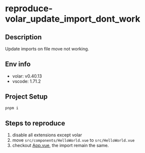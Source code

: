# reproduce-volar_update_import_dont_work


## Description

Update imports on file move not working.

## Env info

- volar: v0.40.13
- vscode: 1.71.2

## Project Setup

```sh
pnpm i
```

## Steps to reproduce

1. disable all extensions except volar
2. move `src/components/HelloWorld.vue` to `src/HelloWorld.vue`
3. checkout [App.vue](./src/App.vue), the import remain the same.